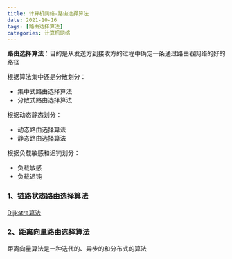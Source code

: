 ```yaml
---
title: 计算机网络-路由选择算法
date: 2021-10-16
tags: [路由选择算法]
categories: 计算机网络
---
```


**路由选择算法**：目的是从发送方到接收方的过程中确定一条通过路由器网络的好的路径

根据算法集中还是分散划分：

- 集中式路由选择算法
- 分散式路由选择算法

根据动态静态划分：

- 动态路由选择算法
- 静态路由选择算法

根据负载敏感和迟钝划分：

- 负载敏感
- 负载迟钝



### 1、链路状态路由选择算法

<a href="https://blog.csdn.net/lbperfect123/article/details/84281300">Dijkstra算法 </a>

### 2、距离向量路由选择算法

距离向量算法是一种迭代的、异步的和分布式的算法

